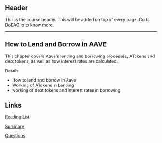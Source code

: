 ## Header
This is the course header. This will be added on top of every page. Go to [DoDAO.io](https://www.dodao.io) to know more.

---

## How to Lend and Borrow in AAVE
 
This chapter covers Aave's lending and borrowing processes, ATokens and debt tokens, as well as how interest rates are calculated.

Details
  * How to lend and borrow in Aave
  * Working of ATokens in Lending
  * working of debt tokens and interest rates in borrowing


## Links
[Reading List](./../../generated/readings/intro-to-lending-borrowing.md)

[Summary](./../../generated/summaries/how-lendings-borrowing-aave.md)

[Questions](./../../generated/questions/how-lendings-borrowing-aave.md)